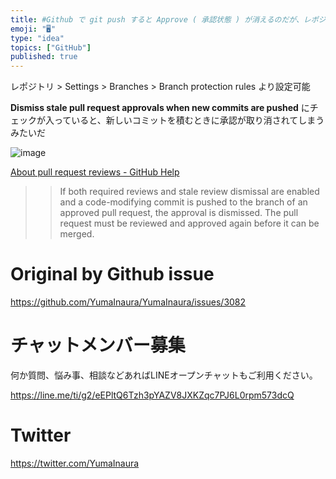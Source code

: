 ```yaml
---
title: #Github で git push すると Approve ( 承認状態 ) が消えるのだが、レポジトリの設定で変更可能っぽい。 ( Di
emoji: "🖥"
type: "idea"
topics: ["GitHub"]
published: true
---
```


レポジトリ > Settings > Branches > Branch protection rules より設定可能

**Dismiss stale pull request approvals when new commits are pushed** にチェックが入っていると、新しいコミットを積むときに承認が取り消されてしまうみたいだ

![image](https://user-images.githubusercontent.com/13635059/79624792-17d60680-815f-11ea-849c-a216ab5f06c4.png)

[About pull request reviews - GitHub Help](https://help.github.com/en/github/collaborating-with-issues-and-pull-requests/about-pull-request-reviews)

>>If both required reviews and stale review dismissal are enabled and a code-modifying commit is pushed to the branch of an approved pull request, the approval is dismissed. The pull request must be reviewed and approved again before it can be merged.

# Original by Github issue

https://github.com/YumaInaura/YumaInaura/issues/3082











<!-- Update From Qiita API -->

# チャットメンバー募集


何か質問、悩み事、相談などあればLINEオープンチャットもご利用ください。

https://line.me/ti/g2/eEPltQ6Tzh3pYAZV8JXKZqc7PJ6L0rpm573dcQ





# Twitter


https://twitter.com/YumaInaura


<!-- Update From Qiita API -->


